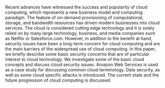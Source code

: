 Recent advances have witnessed the success and popularity of cloud computing, which represents a new business model and computing paradigm.
The feature of on-demand provisioning of computational, storage, and bandwidth resources has driven modern businesses into cloud services. 
The cloud is considered cutting edge technology and it is solely relied on by many large technology, business, and media companies such as Netflix or Salesforce.com.
However, in addition to the benefit at hand, security issues have been a long-term concern for cloud computing and are the main barriers of the widespread use of cloud computing.
In this paper, we briefly describe some basic security concerns that are of particular interest to cloud technology. 
We investigate some of the basic cloud concepts and discuss cloud security issues.
Amazon Web Services is used as a case study for discussing common cloud terminology.
Data security, as well as some cloud specific attacks is introduced.
The current state and the future progression of cloud computing is discussed.
